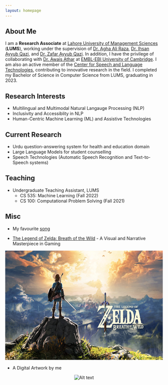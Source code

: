 ```yaml
---
layout: homepage
---
```


## About Me

I am a **Research Associate** at [Lahore University of Management Sciences](https://lums.edu.pk/) (**LUMS**), working under the supervision of [Dr. Agha Ali Raza](https://aghaaliraza.com/), [Dr. Ihsan Ayyub Qazi](https://www.ihsanqazi.com/), and [Dr. Zafar Ayyub Qazi](https://web.lums.edu.pk/~zafar/). In addition, I have the privilege of collaborating with [Dr. Awais Athar](https://cl.awaisathar.com/) at [EMBL-EBI University of Cambridge](https://www.ebi.ac.uk/people/person/awais-athar/). I am also an active member of the [Center for Speech and Language Technologies](https://www.c-salt.org/team), contributing to innovative research in the field. I completed my Bachelor of Science in Computer Science from LUMS, graduating in 2023.

## Research Interests

- Multilingual and Multimodal Natural Langauge Processing (NLP)
- Inclusivity and Accessiblity in NLP
- Human-Centric Machine Learning (ML) and Assistive Technologies

## Current Research

- Urdu question-answering system for health and education domain
- Large Language Models for student counselling
- Speech Technologies (Automatic Speech Recognition and Text-to-Speech systems)

## Teaching

- Undergraduate Teaching Assistant, LUMS
    - CS 535: Machine Learning (Fall 2022)
    - CS 100: Computational Problem Solving (Fall 2021)

## Misc

- My favourite [song](https://www.youtube.com/watch?v=U77d9912lrw)

- [The Legend of Zelda: Breath of the Wild](https://www.imdb.com/title/tt3253986/) - A Visual and Narrative Masterpiece in Gaming
<p align="center">
<img title="a title" alt="Alt text" src="/assets/img/zelda.jpg" height=350>
</p>

- A Digital Artwork by me
<p align="center">
<img title="a title" alt="Alt text" src="/assets/img/PinkSky.png" height=350>
</p>
